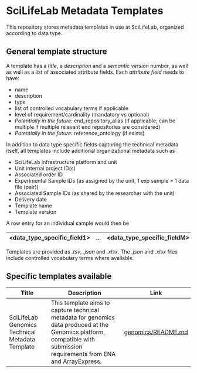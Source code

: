# SciLifeLab Metadata Templates

This repository stores metadata templates in use at SciLifeLab, organized according to data type. 

## General template structure

A template has a _title_, a _description_ and a _semantic version_ number, as well as well as a list of associated attribute fields. Each _attribute field_ needs to have:
- name
- description
- type
- list of controlled vocabulary terms if applicable
- level of requirement/cardinality (mandatory vs optional)
- _Potentially in the future:_ end_repository_alias (if applicable; can be multiple if multiple relevant end repositories are considered)
- _Potentially in the future:_ reference_ontology (if exists)

In addition to data type specific fields capturing the technical metadata itself, all templates include additional organizational metadata such as 
- SciLifeLab infrastructure platform and unit
- Unit internal project ID(s)
- Associated order ID
- Experimental Sample IDs (as assigned by the unit, 1 exp sample = 1 data file (pair))
- Associated Sample IDs (as shared by the researcher with the unit)
- Delivery date
- Template name
- Template version


A row entry for an individual sample would then be

| <data_type_specific_field1> |...| <data_type_specific_fieldM> | <data_file_name_R1> |...|<data_file_name_RP>| <orga_meta_field1>|...| <orga_meta_fieldN> |
| --------------------------- | - | --------------------------- | ------------------- | - | ----------------- | ----------------- | - | ------------------ |


Templates are provided as _.tsv_, _.json_ and _.xlsx_. The _.json_ and _.xlsx_ files include controlled vocabulary terms where available. 

## Specific templates available

| Title | Description | Link |
| ----- | ----------- | ---- |
| SciLifeLab Genomics Technical Metadata Template | This template aims to capture technical metadata for genomics data produced at the Genomics platform, compatible with submission requirements from ENA and ArrayExpress. | [genomics/README.md](https://github.com/ScilifelabDataCentre/scilifelab-metadata-templates/blob/main/genomics/README.md) | 
